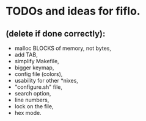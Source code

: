 # TODOs and ideas for fiflo.
## (delete if done correctly):
- malloc BLOCKS of memory, not bytes,
- add TAB,
- simplify Makefile,
- bigger keymap,
- config file (colors),
- usability for other *nixes,
- "configure.sh" file,
- search option,
- line numbers,
- lock on the file,
- hex mode.
